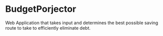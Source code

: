 # BudgetPorjector
Web Application that takes input and determines the best possible saving route to take to efficiently eliminate debt.
